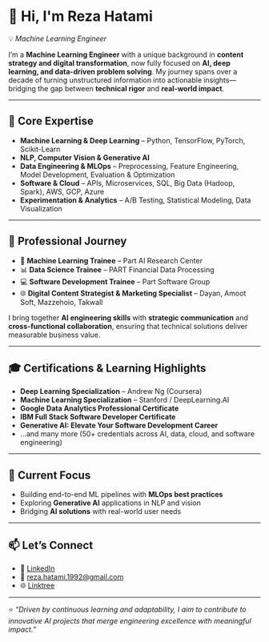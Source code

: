 # 👋 Hi, I'm Reza Hatami  

💡 *Machine Learning Engineer*  

I’m a **Machine Learning Engineer** with a unique background in **content strategy and digital transformation**, now fully focused on **AI, deep learning, and data-driven problem solving**. My journey spans over a decade of turning unstructured information into actionable insights—bridging the gap between **technical rigor** and **real-world impact**.  

---

## 🔧 Core Expertise
- **Machine Learning & Deep Learning** – Python, TensorFlow, PyTorch, Scikit-Learn  
- **NLP, Computer Vision & Generative AI**  
- **Data Engineering & MLOps** – Preprocessing, Feature Engineering, Model Development, Evaluation & Optimization  
- **Software & Cloud** – APIs, Microservices, SQL, Big Data (Hadoop, Spark), AWS, GCP, Azure  
- **Experimentation & Analytics** – A/B Testing, Statistical Modeling, Data Visualization  

---

## 📌 Professional Journey
- 🧠 **Machine Learning Trainee** – Part AI Research Center  
- 📊 **Data Science Trainee** – PART Financial Data Processing  
- 💻 **Software Development Trainee** – Part Software Group  
- 🌐 **Digital Content Strategist & Marketing Specialist** – Dayan, Amoot Soft, Mazzehoio, Takwall  

I bring together **AI engineering skills** with **strategic communication** and **cross-functional collaboration**, ensuring that technical solutions deliver measurable business value.  

---

## 🎓 Certifications & Learning Highlights
- **Deep Learning Specialization** – Andrew Ng (Coursera)  
- **Machine Learning Specialization** – Stanford / DeepLearning.AI  
- **Google Data Analytics Professional Certificate**  
- **IBM Full Stack Software Developer Certificate**  
- **Generative AI: Elevate Your Software Development Career**  
- …and many more (50+ credentials across AI, data, cloud, and software engineering)  

---

## 🚀 Current Focus
- Building end-to-end ML pipelines with **MLOps best practices**  
- Exploring **Generative AI** applications in NLP and vision  
- Bridging **AI solutions** with real-world user needs  

---

## 📫 Let’s Connect
- 💼 [LinkedIn](https://www.linkedin.com/rezahatami1992)  
- 📧 reza.hatami.1992@gmail.com  
- 🌐 [Linktree](https://linktr.ee/rezahatami1992)  

---

⭐️ *“Driven by continuous learning and adaptability, I aim to contribute to innovative AI projects that merge engineering excellence with meaningful impact.”*
